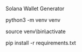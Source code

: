 Solana Wallet Generator 

python3 -m venv venv

source venv\bin\activate

pip install -r requirements.txt

